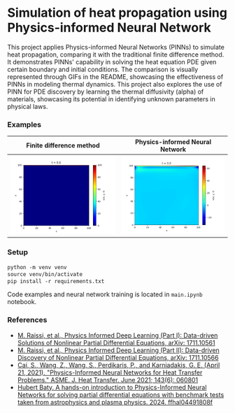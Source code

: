 # Simulation of heat propagation using Physics-informed Neural Network

This project applies Physics-informed Neural Networks (PINNs) to simulate heat propagation, comparing it with the traditional finite difference method. It demonstrates PINNs' capability in solving the heat equation PDE given certain boundary and initial conditions. The comparison is visually represented through GIFs in the README, showcasing the effectiveness of PINNs in modeling thermal dynamics. This project also explores the use of PINN for PDE discovery by learning the thermal diffusivity (alpha) of materials, showcasing its potential in identifying unknown parameters in physical laws.

### Examples

| Finite difference method | Physics-informed Neural Network |
| :---: | :---: |
| ![](plots/numerical_prediction.gif) | ![](plots/pinn_prediction_all.gif) |

### Setup

```
python -m venv venv
source venv/bin/activate
pip install -r requirements.txt
```

Code examples and neural network training is located in `main.ipynb` notebook.

### References

- [M. Raissi, et al., Physics Informed Deep Learning (Part I): Data-driven Solutions of Nonlinear Partial Differential Equations, arXiv: 1711.10561](https://arxiv.org/abs/1711.10561)
- [M. Raissi, et al., Physics Informed Deep Learning (Part II): Data-driven Discovery of Nonlinear Partial Differential Equations, arXiv: 1711.10566](https://arxiv.org/abs/1711.10566)
- [Cai, S., Wang, Z., Wang, S., Perdikaris, P., and Karniadakis, G. E. (April 21, 2021). "Physics-Informed Neural Networks for Heat Transfer Problems." ASME. J. Heat Transfer. June 2021; 143(6): 060801](https://doi.org/10.1115/1.4050542)
- [Hubert Baty. A hands-on introduction to Physics-Informed Neural Networks for solving partial differential equations with benchmark tests taken from astrophysics and plasma physics. 2024. ffhal04491808f](https://hal.science/hal-04491808/file/pinnsf.pdf)